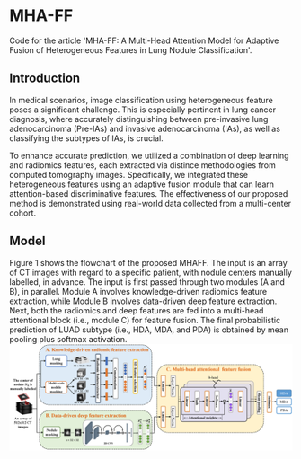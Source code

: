 # MHA-FF
Code for the article 'MHA-FF: A Multi-Head Attention Model for Adaptive Fusion of Heterogeneous Features in Lung Nodule Classification'.
## Introduction
In medical scenarios, image classification using heterogeneous feature poses a significant challenge. This is especially pertinent in lung cancer diagnosis, where accurately distinguishing between pre-invasive lung adenocarcinoma (Pre-IAs) and invasive adenocarcinoma (IAs), as well as classifying the subtypes of IAs, is crucial. 

To enhance accurate prediction, we utilized a combination of deep learning and radiomics features, each extracted via distince methodologies from computed tomography images. Specifically, we integrated these heterogeneous features using an adaptive fusion module that can learn attention-based discriminative features. The effectiveness of our proposed method is demonstrated using real-world data collected from a multi-center cohort.

## Model
Figure 1 shows the flowchart of the proposed MHAFF. The input is an array of CT images with regard to a specific patient, with nodule centers manually labelled, in advance. The input is first passed through two modules (A and B), in parallel. Module A involves knowledge-driven radiomics feature extraction, while Module B involves data-driven deep feature extraction. Next, both the radiomics and deep features are fed into a multi-head attentional block (i.e., module C) for feature fusion. The final probabilistic prediction of LUAD subtype (i.e., HDA, MDA, and PDA) is obtained by mean pooling plus softmax activation.  
![Model.png](https://github.com/fxiaotong432/MHA-FF/blob/main/Model.png)
